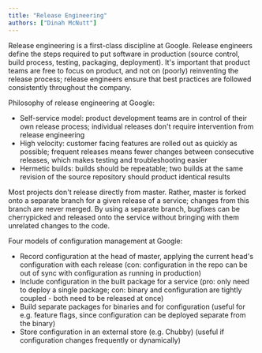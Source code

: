 ```yaml
---
title: "Release Engineering"
authors: ["Dinah McNutt"]
---
```


Release engineering is a first-class discipline at Google. Release engineers define the steps required to put software in production (source control, build process, testing, packaging, deployment). It's important that product teams are free to focus on product, and not on (poorly) reinventing the release process; release engineers ensure that best practices are followed consistently throughout the company.

Philosophy of release engineering at Google:
- Self-service model: product development teams are in control of their own release process; individual releases don't require intervention from release engineering 
- High velocity: customer facing features are rolled out as quickly as possible; frequent releases means fewer changes between consecutive releases, which makes testing and troubleshooting easier
- Hermetic builds: builds should be repeatable; two builds at the same revision of the source repository should product identical results

Most projects don't release directly from master. Rather, master is forked onto a separate branch for a given release of a service; changes from this branch are never merged. By using a separate branch, bugfixes can be cherrypicked and released onto the service without bringing with them unrelated changes to the code.

Four models of configuration management at Google:
- Record configuration at the head of master, applying the current head's configuration with each release (con: configuration in the repo can be out of sync with configuration as running in production)
- Include configuration in the built package for a service (pro: only need to deploy a single package; con: binary and configuration are tightly coupled - both need to be released at once)
- Build separate packages for binaries and for configuration (useful for e.g. feature flags, since configuration can be deployed separate from the binary)
- Store configuration in an external store (e.g. Chubby) (useful if configuration changes frequently or dynamically)
